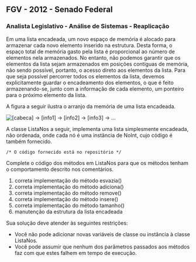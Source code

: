 ## FGV - 2012 - Senado Federal

### Analista Legislativo - Análise de Sistemas - Reaplicação

Em uma lista encadeada, um novo espaço de memória é alocado para armazenar cada novo elemento inserido na estrutura. Desta forma, o espaço total de memória gasto pela lista é proporcional ao número de elementos nela armazenados. No entanto, não podemos garantir que os elementos da lista sejam armazenados em posições contíguas de memória, não sendo possível, portanto, o acesso direto aos elementos da lista. Para que seja possível percorrer todos os elementos da lista, devemos explicitamente guardar o encadeamento dos elementos, o que é feito armazenando-se, junto com a informação de cada elemento, um ponteiro para o próximo elemento da lista.

A figura a seguir ilustra o arranjo da memória de uma lista encadeada.

![ [cabeca] -> [info1] -> [info2] -> [info3] -> ... ](figura1.png)

A classe ListaNos a seguir, implementa uma lista simplesmente encadeada, não ordenada, onde cada nó é uma instância de NoInt, cujo código é também fornecido.

    /* O código fornecido está no repositório */

Complete o código dos métodos em ListaNos para que os métodos tenham o comportamento descrito nos comentários.

1. correta implementação do método esvazia()
2. correta implementação do método adiciona()
3. correta implementação do método remove()
4. correta implementação do método insere()
5. correta implementação do método tamanho()
6. manutenção da estrutura da lista encadeada

Sua solução deve atender às seguintes restrições:
- Você não pode adicionar novas variáveis de classe ou instância à classe ListaNos.
- Você pode assumir que nenhum dos parâmetros passados aos métodos faz com que estes falhem em tempo de execução.